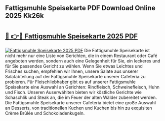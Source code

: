 ## Fattigsmuhle Speisekarte PDF Download Online 2025 Kk26k

# <h2><a href="http://gc9r8kk.nevu.top/?p=Fattigsmuhle+Speisekarte">🔗 👉🔴 Fattigsmuhle Speisekarte 2025 PDF</a></h2>

[![Fattigsmuhle Speisekarte 2025 PDF](https://i.imgur.com/dBaPXMq.png)](http://gc9r8kk.nevu.top/?p=Fattigsmuhle+Speisekarte)
Die Fattigsmuhle Speisekarte ist nicht mehr nur eine Liste von Gerichten, die in einem Restaurant oder Café angeboten werden, sondern auch eine Gelegenheit für Sie, ein leckeres und für Sie passendes Gericht zu wählen. Wenn Sie etwas Leichtes und Frisches suchen, empfehlen wir Ihnen, unsere Salate aus unserer Salatabteilung auf der Fattigsmuhle Speisekarte unserer Cafeteria zu probieren. Für Fleischliebhaber gibt es auf unserer Fattigsmuhle Speisekarte eine Auswahl an Gerichten: Rindfleisch, Schweinefleisch, Huhn und Fisch. Unseren Auserwählten bieten wir köstliche Gerichte wie Schaschlik und Steak an, die im Feuer der alten Wälder zubereitet werden. Die Fattigsmuhle Speisekarte unserer Cafeteria bietet eine große Auswahl an Desserts, von traditionellen Kuchen und Kuchen bis hin zu exquisiten Crème Brûlée und Schokoladenkugeln.
